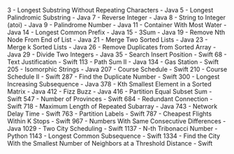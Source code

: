 
3 - Longest Substring Without Repeating Characters - Java
5 - Longest Palindromic Substring - Java
7 - Reverse Integer - Java
8 - String to Integer (atoi) - Java
9 - Palindrome Number - Java
11 - Container With Most Water - Java
14 - Longest Common Prefix - Java
15 - 3Sum - Java
19 - Remove Nth Node From End of List - Java
21 - Merge Two Sorted Lists - Java
23 - Merge k Sorted Lists - Java
26 - Remove Duplicates from Sorted Array - Java
29 - Divide Two Integers - Java
35 - Search Insert Position - Swift
68 - Text Justification - Swift
113 - Path Sum II - Java
134 - Gas Station - Swift
205 - Isomorphic Strings - Java
207 - Course Schedule - Swift
210 - Course Schedule II - Swift
287 - Find the Duplicate Number - Swift
300 - Longest Increasing Subsequence - Java
378 - Kth Smallest Element in a Sorted Matrix - Java
412 - Fizz Buzz - Java
416 - Partition Equal Subset Sum - Swift
547 - Number of Provinces - Swift
684 - Redundant Connection - Swift
718 - Maximum Length of Repeated Subarray - Java
743 - Network Delay Time - Swift
763 - Partition Labels - Swift
787 - Cheapest Flights Within K Stops - Swift
967 - Numbers With Same Consecutive Differences - Java
1029 - Two City Scheduling - Swift
1137 - N-th Tribonacci Number - Python
1143 - Longest Common Subsequence - Swift
1334 - Find the City With the Smallest Number of Neighbors at a Threshold Distance - Swift
